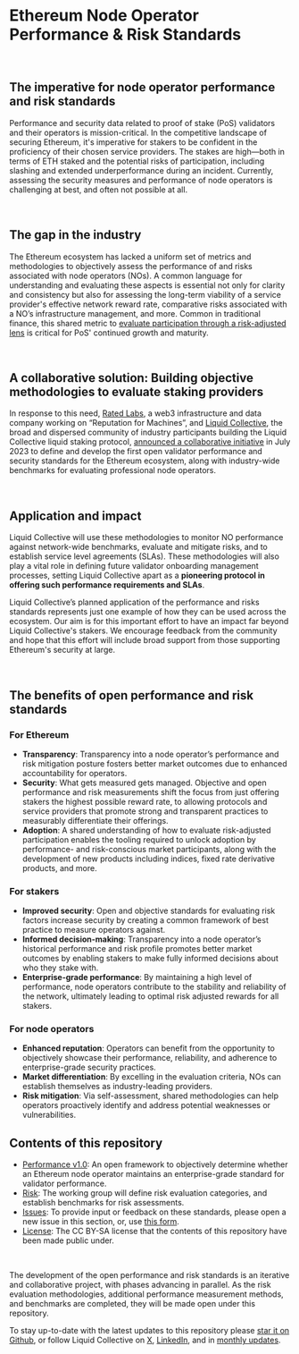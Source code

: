 # Ethereum Node Operator Performance & Risk Standards 
  
<br/>
<h2>The imperative for node operator performance and risk standards</h2>

Performance and security data related to proof of stake (PoS) validators and their operators is mission-critical. In the competitive landscape of securing Ethereum, it's imperative for stakers to be confident in the proficiency of their chosen service providers. The stakes are high—both in terms of ETH staked and the potential risks of participation, including slashing and extended underperformance during an incident. Currently, assessing the security measures and performance of node operators is challenging at best, and often not possible at all.

<br/>
<h2>The gap in the industry</h2>

The Ethereum ecosystem has lacked a uniform set of metrics and methodologies to objectively assess the performance of and risks associated with node operators (NOs). A common language for understanding and evaluating these aspects is essential not only for clarity and consistency but also for assessing the long-term viability of a service provider's effective network reward rate, comparative risks associated with a NO’s infrastructure management, and more. Common in traditional finance, this shared metric to [evaluate participation through a risk-adjusted lens](https://alluvial.finance/risk-adjusted-reward/) is critical for PoS' continued growth and maturity.

<br/>
<h2>A collaborative solution: Building objective methodologies to evaluate staking providers</h2>

In response to this need, [Rated Labs](https://www.rated.network/home), a web3 infrastructure and data company working on “Reputation for Machines”, and [Liquid Collective](https://liquidcollective.io/), the broad and dispersed community of industry participants building the Liquid Collective liquid staking protocol, [announced a collaborative initiative](https://liquidcollective.io/announcing-validator-standards/) in July 2023 to define and develop the first open validator performance and security standards for the Ethereum ecosystem, along with industry-wide benchmarks for evaluating professional node operators.

<br/>
<h2>Application and impact</h2>

Liquid Collective will use these methodologies to monitor NO performance against network-wide benchmarks, evaluate and mitigate risks, and to establish service level agreements (SLAs). These methodologies will also play a vital role in defining future validator onboarding management processes, setting Liquid Collective apart as a <b>pioneering protocol in offering such performance requirements and SLAs</b>.

Liquid Collective’s planned application of the performance and risks standards represents just one example of how they can be used across the ecosystem. Our aim is for this important effort to have an impact far beyond Liquid Collective's stakers. We encourage feedback from the community and hope that this effort will include broad support from those supporting Ethereum's security at large. 

<br/>
<h2>The benefits of open performance and risk standards</h2>

### For Ethereum 
<ul>
<li><b>Transparency</b>: Transparency into a node operator’s performance and risk mitigation posture fosters better market outcomes due to enhanced accountability for operators.</li>
<li><b>Security</b>: What gets measured gets managed. Objective and open performance and risk measurements shift the focus from just offering stakers the highest possible reward rate, to allowing protocols and service providers that promote strong and transparent practices to measurably differentiate their offerings.</li>
<li><b>Adoption</b>: A shared understanding of how to evaluate risk-adjusted participation enables the tooling required to unlock adoption by performance- and risk-conscious market participants, along with the development of new products including indices, fixed rate derivative products, and more. </li>
</ul>

### For stakers
<ul>
<li><b>Improved security</b>: Open and objective standards for evaluating risk factors increase security by creating a common framework of best practice to measure operators against.</li>
<li><b>Informed decision-making</b>: Transparency into a node operator’s historical performance and risk profile promotes better market outcomes by enabling stakers to make fully informed decisions about who they stake with. </li>
<li><b>Enterprise-grade performance</b>: By maintaining a high level of performance, node operators contribute to the stability and reliability of the network, ultimately leading to optimal risk adjusted rewards for all stakers.</li>
</ul>

### For node operators
<ul>
<li><b>Enhanced reputation</b>: Operators can benefit from the opportunity to objectively showcase their performance, reliability, and adherence to enterprise-grade security practices. </li>
<li><b>Market differentiation</b>: By excelling in the evaluation criteria, NOs can establish themselves as industry-leading providers.</li>
<li><b>Risk mitigation</b>: Via self-assessment, shared methodologies can help operators proactively identify and address potential weaknesses or vulnerabilities.</li>
</ul>


## Contents of this repository

- [Performance v1.0](/performance-nodeoperators/README.md): An open framework to objectively determine whether an Ethereum node operator maintains an enterprise-grade standard for validator performance.
- [Risk](/risk-nodeoperators/README.md): The working group will define risk evaluation categories, and establish benchmarks for risk assessments.
- [Issues](https://github.com/liquid-collective/protocol-standards/issues): To provide input or  feedback on these standards, please open a new issue in this section, or, use [this form](https://docs.google.com/forms/d/e/1FAIpQLScVkbYCY819fahbu9NsgLUozlcNPcuJ52zxaZ5w0PH-Qa_sUg/viewform). 
- [License](/LICENSE): The CC BY-SA license that the contents of this repository have been made public under.

<br/>

The development of the open performance and risk standards is an iterative and collaborative project, with phases advancing in parallel. As the risk evaluation methodologies, additional performance measurement methods, and benchmarks are completed, they will be made open under this repository. 


To stay up-to-date with the latest updates to this repository please [star it on Github](https://docs.github.com/en/get-started/exploring-projects-on-github/saving-repositories-with-stars), or follow Liquid Collective on [X](https://twitter.com/liquid_col), [LinkedIn](https://www.linkedin.com/company/liquidcollective), and in [monthly updates](https://liquidcollective.io/newsletter/). 
